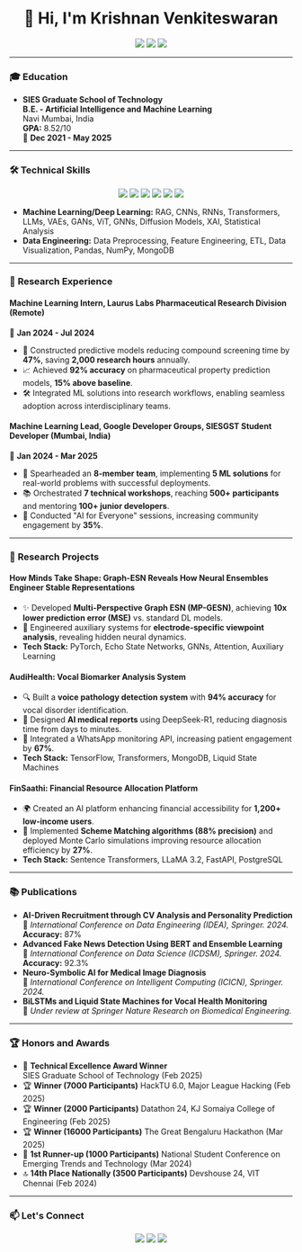 <h1 align="center">👋 Hi, I'm Krishnan Venkiteswaran</h1>

<p align="center">
  <a href="https://www.linkedin.com/in/krishnan-vignesh-709aba229?utm_source=share&utm_campaign=share_via&utm_content=profile&utm_medium=ios_app"><img src="https://img.shields.io/badge/LinkedIn-0077B5?style=flat&logo=linkedin&logoColor=white"></a>
  <a href="mailto:krishnanvignesh148@gmail.com"><img src="https://img.shields.io/badge/Email-D14836?style=flat&logo=gmail&logoColor=white"></a>
  <a href="https://github.com/Krish0909"><img src="https://img.shields.io/badge/GitHub-181717?style=flat&logo=github&logoColor=white"></a>
</p>

---

### 🎓 **Education**
- **SIES Graduate School of Technology**  
  **B.E. - Artificial Intelligence and Machine Learning**  
  Navi Mumbai, India  
  **GPA:** 8.52/10  
  📅 **Dec 2021 - May 2025**

---

### 🛠️ **Technical Skills**
<div align="center">
  <img src="https://img.shields.io/badge/Python-3776AB?style=for-the-badge&logo=python&logoColor=white">
  <img src="https://img.shields.io/badge/SQL-003B57?style=for-the-badge&logo=postgresql&logoColor=white">
  <img src="https://img.shields.io/badge/C++-00599C?style=for-the-badge&logo=cplusplus&logoColor=white">
  <img src="https://img.shields.io/badge/PyTorch-EE4C2C?style=for-the-badge&logo=pytorch&logoColor=white">
  <img src="https://img.shields.io/badge/TensorFlow-FF6F00?style=for-the-badge&logo=tensorflow&logoColor=white">
  <img src="https://img.shields.io/badge/Docker-2496ED?style=for-the-badge&logo=docker&logoColor=white">
</div>

- **Machine Learning/Deep Learning:** RAG, CNNs, RNNs, Transformers, LLMs, VAEs, GANs, ViT, GNNs, Diffusion Models, XAI, Statistical Analysis  
- **Data Engineering:** Data Preprocessing, Feature Engineering, ETL, Data Visualization, Pandas, NumPy, MongoDB  

---

### 🧪 **Research Experience**
#### **Machine Learning Intern, Laurus Labs Pharmaceutical Research Division (Remote)**  
📅 **Jan 2024 - Jul 2024**  
- 🚀 Constructed predictive models reducing compound screening time by **47%**, saving **2,000 research hours** annually.
- 📈 Achieved **92% accuracy** on pharmaceutical property prediction models, **15% above baseline**.
- 🛠️ Integrated ML solutions into research workflows, enabling seamless adoption across interdisciplinary teams.

#### **Machine Learning Lead, Google Developer Groups, SIESGST Student Developer (Mumbai, India)**  
📅 **Jan 2024 - Mar 2025**  
- 🎯 Spearheaded an **8-member team**, implementing **5 ML solutions** for real-world problems with successful deployments.  
- 📚 Orchestrated **7 technical workshops**, reaching **500+ participants** and mentoring **100+ junior developers**.  
- 🌟 Conducted "AI for Everyone" sessions, increasing community engagement by **35%**.

---

### 🚀 **Research Projects**
#### **How Minds Take Shape: Graph-ESN Reveals How Neural Ensembles Engineer Stable Representations**  
- ✨ Developed **Multi-Perspective Graph ESN (MP-GESN)**, achieving **10x lower prediction error (MSE)** vs. standard DL models.  
- 🔬 Engineered auxiliary systems for **electrode-specific viewpoint analysis**, revealing hidden neural dynamics.  
- **Tech Stack:** PyTorch, Echo State Networks, GNNs, Attention, Auxiliary Learning  

#### **AudiHealth: Vocal Biomarker Analysis System**  
- 🔍 Built a **voice pathology detection system** with **94% accuracy** for vocal disorder identification.  
- 📑 Designed **AI medical reports** using DeepSeek-R1, reducing diagnosis time from days to minutes.  
- 📲 Integrated a WhatsApp monitoring API, increasing patient engagement by **67%**.  
- **Tech Stack:** TensorFlow, Transformers, MongoDB, Liquid State Machines  

#### **FinSaathi: Financial Resource Allocation Platform**  
- 🌍 Created an AI platform enhancing financial accessibility for **1,200+ low-income users**.  
- 🧮 Implemented **Scheme Matching algorithms (88% precision)** and deployed Monte Carlo simulations improving resource allocation efficiency by **27%**.  
- **Tech Stack:** Sentence Transformers, LLaMA 3.2, FastAPI, PostgreSQL  

---

### 📚 **Publications**
- **AI-Driven Recruitment through CV Analysis and Personality Prediction**  
  📝 _International Conference on Data Engineering (IDEA), Springer. 2024._  
  **Accuracy:** 87%  
- **Advanced Fake News Detection Using BERT and Ensemble Learning**  
  📝 _International Conference on Data Science (ICDSM), Springer. 2024._  
  **Accuracy:** 92.3%  
- **Neuro-Symbolic AI for Medical Image Diagnosis**  
  📝 _International Conference on Intelligent Computing (ICICN), Springer. 2024._  
- **BiLSTMs and Liquid State Machines for Vocal Health Monitoring**  
  📝 _Under review at Springer Nature Research on Biomedical Engineering._  

---

### 🏆 **Honors and Awards**
- 🥇 **Technical Excellence Award Winner**  
  SIES Graduate School of Technology (Feb 2025)  
- 🏆 **Winner (7000 Participants)** HackTU 6.0, Major League Hacking (Feb 2025)  
- 🏆 **Winner (2000 Participants)** Datathon 24, KJ Somaiya College of Engineering (Feb 2025)  
- 🏆 **Winner (16000 Participants)** The Great Bengaluru Hackathon (Mar 2025)  
- 🥈 **1st Runner-up (1000 Participants)** National Student Conference on Emerging Trends and Technology (Mar 2024)  
- 🔝 **14th Place Nationally (3500 Participants)** Devshouse 24, VIT Chennai (Feb 2024)  

---

### 📫 **Let's Connect**
<p align="center">
  <a href="https://www.linkedin.com/in/krishnan-venkiteswaran"><img src="https://img.shields.io/badge/LinkedIn-0077B5?style=for-the-badge&logo=linkedin&logoColor=white"></a>
  <a href="https://github.com/Krish0909"><img src="https://img.shields.io/badge/GitHub-181717?style=for-the-badge&logo=github&logoColor=white"></a>
  <a href="mailto:krishnanvignesh148@gmail.com"><img src="https://img.shields.io/badge/Email-D14836?style=for-the-badge&logo=gmail&logoColor=white"></a>
</p>